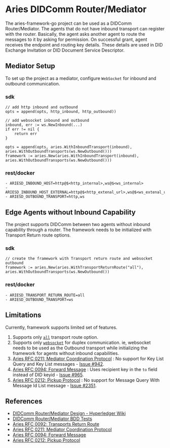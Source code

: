 # Aries DIDComm Router/Mediator

The aries-framework-go project can be used as a DIDComm Router/Mediator. The agents that do not 
have inbound transport can register with the router. Basically, the agent asks another agent to 
route the messages to it by asking for permission. On successful grant, agent receives the 
endpoint and routing key details. These details are used in DID Exchange Invitation or DID 
Document Service Descriptor.

## Mediator Setup
To set up the project as a mediator, configure `WebSocket` for inbound and outbound communication.

### sdk
```
// add http inbound and outbound
opts = append(opts, http_inbound, http_outbound))

// add websocket inbound and outbound
inbound, err := ws.NewInbound(...)
if err != nil {
	return err
}

opts = append(opts, aries.WithInboundTransport(inbound), aries.WithOutboundTransports(ws.NewOutbound()))
framework := aries.New(aries.WithInboundTransport(inbound), aries.WithOutboundTransports(ws.NewOutbound()))
```

### rest/docker
```
- ARIESD_INBOUND_HOST=http@$<http_internal>,ws@$<ws_internal>
- ARIESD_INBOUND_HOST_EXTERNAL=http@$<http_extenal_url>,ws@$<ws_extenal_url>
- ARIESD_OUTBOUND_TRANSPORT=http,ws
```

## Edge Agents without Inbound Capability
The project supports DIDComm between two agents without inbound capability through a router. The 
framework needs to be initialized with Transport Return route options.

### sdk
```
// create the framework with Transport return route and websocket outbound
framework := aries.New(aries.WithTransportReturnRoute("all"), aries.WithOutboundTransports(ws.NewOutbound())
```

### rest/docker
```
- ARIESD_TRANSPORT_RETURN_ROUTE=all
- ARIESD_OUTBOUND_TRANSPORT=ws
```

## Limitations
Currently, framework supports limited set of features. 
1. Supports only [`all`](https://github.com/markcryptohash/aries-rfcs/tree/master/features/0092-transport-return-route#reference) transport route option.
2. Supports only [`websocket`](https://github.com/markcryptohash/aries-framework-go/blob/226f142f212e3a18d72220387a30bd161dd3b8c4/pkg/didcomm/transport/ws/outbound.go#L30) for duplex communication. ie, websocket needs to be used 
as the Outbound transport while initializing the framework for agents without inbound capabilities.
3. [Aries RFC 0211: Mediator Coordination Protocol](https://github.com/markcryptohash/aries-rfcs/tree/master/features/0211-route-coordination) : No support for Key List Query and Key List messages - [Issue #942](https://github.com/markcryptohash/aries-framework-go/issues/942). 
4. [Aries RFC 0094: Forward Message](https://github.com/markcryptohash/aries-rfcs/blob/master/concepts/0094-cross-domain-messaging/README.md#corerouting10forward) : Uses recipient key in the `to` field instead of DID keyid - [Issue #965](https://github.com/markcryptohash/aries-framework-go/issues/965). 
5. [Aries RFC 0212: Pickup Protocol](https://github.com/markcryptohash/aries-rfcs/tree/master/features/0212-pickup) : No support for Message Query With Message Id List message - [Issue #2351](https://github.com/markcryptohash/aries-framework-go/issues/2351).

## References
- [DIDComm Router/Mediator Design - Hyperledger Wiki](https://wiki.markcryptohash.org/display/ARIES/DIDComm+MediatorRouter)
- [DIDComm Router/Mediator BDD Tests](https://github.com/markcryptohash/aries-framework-go/blob/master/test/bdd/features/aries_mediator_e2e_sdk.feature)
- [Aries RFC 0092: Transports Return Route](https://github.com/markcryptohash/aries-rfcs/tree/master/features/0092-transport-return-route)
- [Aries RFC 0211: Mediator Coordination Protocol](https://github.com/markcryptohash/aries-rfcs/tree/master/features/0211-route-coordination)
- [Aries RFC 0094: Forward Message](https://github.com/markcryptohash/aries-rfcs/blob/master/concepts/0094-cross-domain-messaging/README.md#corerouting10forward)
- [Aries RFC 0212: Pickup Protocol](https://github.com/markcryptohash/aries-rfcs/tree/master/features/0212-pickup)
